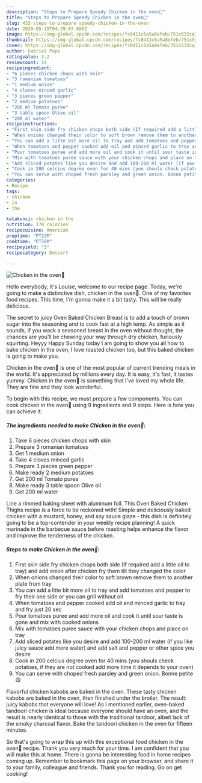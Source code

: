 ```yaml
---
description: "Steps to Prepare Speedy Chicken in the oven🍗"
title: "Steps to Prepare Speedy Chicken in the oven🍗"
slug: 433-steps-to-prepare-speedy-chicken-in-the-oven
date: 2020-05-19T04:39:07.696Z
image: https://img-global.cpcdn.com/recipes/fc0411c6a5a8efeb/751x532cq70/chicken-in-the-oven🍗-recipe-main-photo.jpg
thumbnail: https://img-global.cpcdn.com/recipes/fc0411c6a5a8efeb/751x532cq70/chicken-in-the-oven🍗-recipe-main-photo.jpg
cover: https://img-global.cpcdn.com/recipes/fc0411c6a5a8efeb/751x532cq70/chicken-in-the-oven🍗-recipe-main-photo.jpg
author: Gabriel Pope
ratingvalue: 3.2
reviewcount: 14
recipeingredient:
- "6 pieces chicken chops with skin"
- "3 romanian tomatoes"
- "1 medium onion"
- "4 cloves minced garlic"
- "3 pieces green pepper"
- "2 medium potatoes"
- "200 ml Tomato puree"
- "3 table spoon Olive oil"
- "200 ml water"
recipeinstructions:
- "First skin side fry chicken chops both side (If required add a little oil to tray) and add onion after chicken fry them till they changed the color"
- "When onions changed their color to soft brown remove them to another plate from tray"
- "You can add a litte bit more oil to tray and add tomatoes and pepper to fry their one side or you can grill without oil"
- "When tomatoes and pepper cooked add oil and minced garlic to tray and fry just 20 sec"
- "Pour tomatoes puree and add more oil and cook it until sour taste is gone and mix with cooked onions"
- "Mix with tomatoes puree sauce with your chicken chops and place on tray"
- "Add sliced potates like you desire and add 100-200 ml water (if you like juicy sauce add more water) and add salt and pepper or other spice you desire"
- "Cook in 200 celcius degree oven for 40 mins (you shouls check potatoes, if they are not cooked add more time it depends to your oven)"
- "You can serve with choped fresh parsley and green onion. Bonne petite 😋"
categories:
- Recipe
tags:
- chicken
- in
- the

katakunci: chicken in the 
nutrition: 178 calories
recipecuisine: American
preptime: "PT23M"
cooktime: "PT56M"
recipeyield: "3"
recipecategory: Dessert

---
```



![Chicken in the oven🍗](https://img-global.cpcdn.com/recipes/fc0411c6a5a8efeb/751x532cq70/chicken-in-the-oven🍗-recipe-main-photo.jpg)

Hello everybody, it's Louise, welcome to our recipe page. Today, we're going to make a distinctive dish, chicken in the oven🍗. One of my favorites food recipes. This time, I'm gonna make it a bit tasty. This will be really delicious.

The secret to juicy Oven Baked Chicken Breast is to add a touch of brown sugar into the seasoning and to cook fast at a high temp. As simple as it sounds, if you wack a seasoned breast in the oven without thought, the chances are you&#39;ll be chewing your way through dry chicken, furiously squirting. Heyyy Happy Sunday today I am going to show you all how to bake chicken in the oven, I love roasted chicken too, but this baked chicken is going to make you.

Chicken in the oven🍗 is one of the most popular of current trending meals in the world. It's appreciated by millions every day. It is easy, it's fast, it tastes yummy. Chicken in the oven🍗 is something that I've loved my whole life. They are fine and they look wonderful.


To begin with this recipe, we must prepare a few components. You can cook chicken in the oven🍗 using 9 ingredients and 9 steps. Here is how you can achieve it.

##### The ingredients needed to make Chicken in the oven🍗:

1. Take 6 pieces chicken chops with skin
1. Prepare 3 romanian tomatoes
1. Get 1 medium onion
1. Take 4 cloves minced garlic
1. Prepare 3 pieces green pepper
1. Make ready 2 medium potatoes
1. Get 200 ml Tomato puree
1. Make ready 3 table spoon Olive oil
1. Get 200 ml water


Line a rimmed baking sheet with aluminum foil. This Oven Baked Chicken Thighs recipe is a force to be reckoned with! Simple and deliciously baked chicken with a mustard, honey, and soy sauce glaze - this dish is definitely going to be a top-contender in your weekly recipe planning! A quick marinade in the barbecue sauce before roasting helps enhance the flavor and improve the tenderness of the chicken. 

##### Steps to make Chicken in the oven🍗:

1. First skin side fry chicken chops both side (If required add a little oil to tray) and add onion after chicken fry them till they changed the color
1. When onions changed their color to soft brown remove them to another plate from tray
1. You can add a litte bit more oil to tray and add tomatoes and pepper to fry their one side or you can grill without oil
1. When tomatoes and pepper cooked add oil and minced garlic to tray and fry just 20 sec
1. Pour tomatoes puree and add more oil and cook it until sour taste is gone and mix with cooked onions
1. Mix with tomatoes puree sauce with your chicken chops and place on tray
1. Add sliced potates like you desire and add 100-200 ml water (if you like juicy sauce add more water) and add salt and pepper or other spice you desire
1. Cook in 200 celcius degree oven for 40 mins (you shouls check potatoes, if they are not cooked add more time it depends to your oven)
1. You can serve with choped fresh parsley and green onion. Bonne petite 😋


Flavorful chicken kabobs are baked in the oven. These tasty chicken kabobs are baked in the oven, then finished under the broiler. The result: juicy kabobs that everyone will love! As I mentioned earlier, oven-baked tandoori chicken is ideal because everyone should have an oven, and the result is nearly identical to those with the traditional tandoor, albeit lack of the smoky charcoal flavor. Bake the tandoori chicken in the oven for fifteen minutes. 

So that's going to wrap this up with this exceptional food chicken in the oven🍗 recipe. Thank you very much for your time. I am confident that you will make this at home. There is gonna be interesting food in home recipes coming up. Remember to bookmark this page on your browser, and share it to your family, colleague and friends. Thank you for reading. Go on get cooking!
